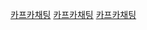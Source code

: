 [카프카채팅](https://gaemi606.tistory.com/entry/Spring-Boot-Kafka%EB%A5%BC-%EC%9D%B4%EC%9A%A9%ED%95%9C-%EC%B1%84%ED%8C%85-1-Kafka%EC%84%A4%EC%B9%98-%EB%B0%8F-%ED%94%84%EB%A1%9C%EC%A0%9D%ED%8A%B8-%EC%83%9D%EC%84%B1?category=745027)
[카프카채팅](https://dydtjr1128.github.io/spring/2019/05/26/Springboot-react-chatting.html)
[카프카채팅](https://daddyprogrammer.org/post/4691/spring-websocket-chatting-server-stomp-server/)
